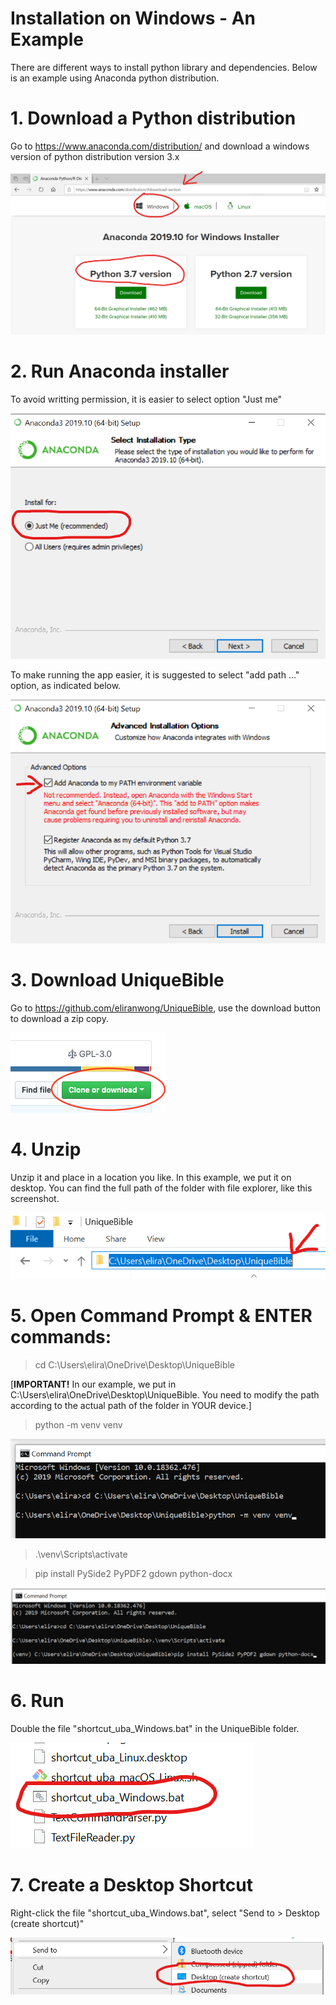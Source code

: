 # Installation on Windows - An Example

There are different ways to install python library and dependencies.  Below is an example using Anaconda python distribution.

# 1. Download a Python distribution

Go to https://www.anaconda.com/distribution/ and download a windows version of python distribution version 3.x

<img src="screenshots/download_anaconda.png">

# 2. Run Anaconda installer

To avoid writting permission, it is easier to select option "Just me"

<img src="screenshots/install_just_for_me.png">

To make running the app easier, it is suggested to select "add path ..." option, as indicated below.

<img src="screenshots/add_path.png">

# 3. Download UniqueBible

Go to https://github.com/eliranwong/UniqueBible, use the download button to download a zip copy.

<img src="screenshots/downloadButton.png">

# 4. Unzip

Unzip it and place in a location you like.  In this example, we put it on desktop.  You can find the full path of the folder with file explorer, like this screenshot.

<img src="screenshots/uba_path.png">

# 5. Open Command Prompt & ENTER commands:

> cd C:\Users\elira\OneDrive\Desktop\UniqueBible

[<b>IMPORTANT!</b> In our example, we put in C:\Users\elira\OneDrive\Desktop\UniqueBible.  You need to modify the path according to the actual path of the folder in YOUR device.]

> python -m venv venv

<img src="screenshots/command_prompt1.png">

> .\venv\Scripts\activate

> pip install PySide2 PyPDF2 gdown python-docx

<img src="screenshots/command_prompt3.png">

# 6. Run

Double the file "shortcut_uba_Windows.bat" in the UniqueBible folder.

<img src="screenshots/shortcut.png">

# 7. Create a Desktop Shortcut

Right-click the file "shortcut_uba_Windows.bat", select "Send to > Desktop (create shortcut)"

<img src="screenshots/desktop_shortcut.png">
